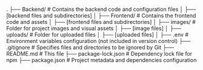 .
├── Backend/            # Contains the backend code and configuration files
│   ├── [backend files and subdirectories]
│
├── Frontend/           # Contains the frontend code and assets
│   ├── [frontend files and subdirectories]
│
├── images/             # Folder for project images and visual assets
│   ├── [image files]
│
├── uploads/            # Folder for uploaded files
│   ├── [uploaded files]
│
├── .env                # Environment variables configuration (not included in version control)
├── .gitignore           # Specifies files and directories to be ignored by Git
├── README.md            # This file
├── package-lock.json    # Dependency lock file for npm
├── package.json         # Project metadata and dependencies configuration

